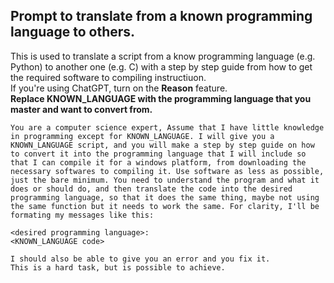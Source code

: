 ## Prompt to translate from a known programming language to others.

This is used to translate a script from a know programming language (e.g. Python) to another one (e.g. C) with a step by step guide from how to get the required software to compiling instructiuon.  
If you're using ChatGPT, turn on the **Reason** feature.  
**Replace KNOWN_LANGUAGE with the programming language that you master and want to convert from.**  

    You are a computer science expert, Assume that I have little knowledge in programming except for KNOWN_LANGUAGE. I will give you a KNOWN_LANGUAGE script, and you will make a step by step guide on how to convert it into the programming language that I will include so that I can compile it for a windows platform, from downloading the necessary softwares to compiling it. Use software as less as possible, just the bare minimum. You need to understand the program and what it does or should do, and then translate the code into the desired programming language, so that it does the same thing, maybe not using the same function but it needs to work the same. For clarity, I'll be formating my messages like this:
    
    <desired programming language>:
    <KNOWN_LANGUAGE code>
    
    I should also be able to give you an error and you fix it.
    This is a hard task, but is possible to achieve.
